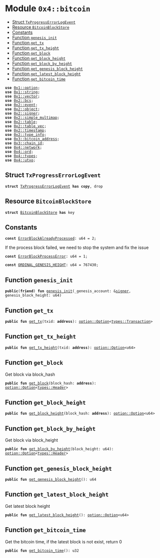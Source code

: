 
<a name="0x4_bitcoin"></a>

# Module `0x4::bitcoin`



-  [Struct `TxProgressErrorLogEvent`](#0x4_bitcoin_TxProgressErrorLogEvent)
-  [Resource `BitcoinBlockStore`](#0x4_bitcoin_BitcoinBlockStore)
-  [Constants](#@Constants_0)
-  [Function `genesis_init`](#0x4_bitcoin_genesis_init)
-  [Function `get_tx`](#0x4_bitcoin_get_tx)
-  [Function `get_tx_height`](#0x4_bitcoin_get_tx_height)
-  [Function `get_block`](#0x4_bitcoin_get_block)
-  [Function `get_block_height`](#0x4_bitcoin_get_block_height)
-  [Function `get_block_by_height`](#0x4_bitcoin_get_block_by_height)
-  [Function `get_genesis_block_height`](#0x4_bitcoin_get_genesis_block_height)
-  [Function `get_latest_block_height`](#0x4_bitcoin_get_latest_block_height)
-  [Function `get_bitcoin_time`](#0x4_bitcoin_get_bitcoin_time)


<pre><code><b>use</b> <a href="">0x1::option</a>;
<b>use</b> <a href="">0x1::string</a>;
<b>use</b> <a href="">0x1::vector</a>;
<b>use</b> <a href="">0x2::bcs</a>;
<b>use</b> <a href="">0x2::event</a>;
<b>use</b> <a href="">0x2::object</a>;
<b>use</b> <a href="">0x2::signer</a>;
<b>use</b> <a href="">0x2::simple_multimap</a>;
<b>use</b> <a href="">0x2::table</a>;
<b>use</b> <a href="">0x2::table_vec</a>;
<b>use</b> <a href="">0x2::timestamp</a>;
<b>use</b> <a href="">0x2::type_info</a>;
<b>use</b> <a href="">0x3::bitcoin_address</a>;
<b>use</b> <a href="">0x3::chain_id</a>;
<b>use</b> <a href="network.md#0x4_network">0x4::network</a>;
<b>use</b> <a href="ord.md#0x4_ord">0x4::ord</a>;
<b>use</b> <a href="types.md#0x4_types">0x4::types</a>;
<b>use</b> <a href="utxo.md#0x4_utxo">0x4::utxo</a>;
</code></pre>



<a name="0x4_bitcoin_TxProgressErrorLogEvent"></a>

## Struct `TxProgressErrorLogEvent`



<pre><code><b>struct</b> <a href="bitcoin.md#0x4_bitcoin_TxProgressErrorLogEvent">TxProgressErrorLogEvent</a> <b>has</b> <b>copy</b>, drop
</code></pre>



<a name="0x4_bitcoin_BitcoinBlockStore"></a>

## Resource `BitcoinBlockStore`



<pre><code><b>struct</b> <a href="bitcoin.md#0x4_bitcoin_BitcoinBlockStore">BitcoinBlockStore</a> <b>has</b> key
</code></pre>



<a name="@Constants_0"></a>

## Constants


<a name="0x4_bitcoin_ErrorBlockAlreadyProcessed"></a>



<pre><code><b>const</b> <a href="bitcoin.md#0x4_bitcoin_ErrorBlockAlreadyProcessed">ErrorBlockAlreadyProcessed</a>: u64 = 2;
</code></pre>



<a name="0x4_bitcoin_ErrorBlockProcessError"></a>

If the process block failed, we need to stop the system and fix the issue


<pre><code><b>const</b> <a href="bitcoin.md#0x4_bitcoin_ErrorBlockProcessError">ErrorBlockProcessError</a>: u64 = 1;
</code></pre>



<a name="0x4_bitcoin_ORDINAL_GENESIS_HEIGHT"></a>



<pre><code><b>const</b> <a href="bitcoin.md#0x4_bitcoin_ORDINAL_GENESIS_HEIGHT">ORDINAL_GENESIS_HEIGHT</a>: u64 = 767430;
</code></pre>



<a name="0x4_bitcoin_genesis_init"></a>

## Function `genesis_init`



<pre><code><b>public</b>(<b>friend</b>) <b>fun</b> <a href="bitcoin.md#0x4_bitcoin_genesis_init">genesis_init</a>(_genesis_account: &<a href="">signer</a>, genesis_block_height: u64)
</code></pre>



<a name="0x4_bitcoin_get_tx"></a>

## Function `get_tx`



<pre><code><b>public</b> <b>fun</b> <a href="bitcoin.md#0x4_bitcoin_get_tx">get_tx</a>(txid: <b>address</b>): <a href="_Option">option::Option</a>&lt;<a href="types.md#0x4_types_Transaction">types::Transaction</a>&gt;
</code></pre>



<a name="0x4_bitcoin_get_tx_height"></a>

## Function `get_tx_height`



<pre><code><b>public</b> <b>fun</b> <a href="bitcoin.md#0x4_bitcoin_get_tx_height">get_tx_height</a>(txid: <b>address</b>): <a href="_Option">option::Option</a>&lt;u64&gt;
</code></pre>



<a name="0x4_bitcoin_get_block"></a>

## Function `get_block`

Get block via block_hash


<pre><code><b>public</b> <b>fun</b> <a href="bitcoin.md#0x4_bitcoin_get_block">get_block</a>(block_hash: <b>address</b>): <a href="_Option">option::Option</a>&lt;<a href="types.md#0x4_types_Header">types::Header</a>&gt;
</code></pre>



<a name="0x4_bitcoin_get_block_height"></a>

## Function `get_block_height`



<pre><code><b>public</b> <b>fun</b> <a href="bitcoin.md#0x4_bitcoin_get_block_height">get_block_height</a>(block_hash: <b>address</b>): <a href="_Option">option::Option</a>&lt;u64&gt;
</code></pre>



<a name="0x4_bitcoin_get_block_by_height"></a>

## Function `get_block_by_height`

Get block via block_height


<pre><code><b>public</b> <b>fun</b> <a href="bitcoin.md#0x4_bitcoin_get_block_by_height">get_block_by_height</a>(block_height: u64): <a href="_Option">option::Option</a>&lt;<a href="types.md#0x4_types_Header">types::Header</a>&gt;
</code></pre>



<a name="0x4_bitcoin_get_genesis_block_height"></a>

## Function `get_genesis_block_height`



<pre><code><b>public</b> <b>fun</b> <a href="bitcoin.md#0x4_bitcoin_get_genesis_block_height">get_genesis_block_height</a>(): u64
</code></pre>



<a name="0x4_bitcoin_get_latest_block_height"></a>

## Function `get_latest_block_height`

Get latest block height


<pre><code><b>public</b> <b>fun</b> <a href="bitcoin.md#0x4_bitcoin_get_latest_block_height">get_latest_block_height</a>(): <a href="_Option">option::Option</a>&lt;u64&gt;
</code></pre>



<a name="0x4_bitcoin_get_bitcoin_time"></a>

## Function `get_bitcoin_time`

Get the bitcoin time, if the latest block is not exist, return 0


<pre><code><b>public</b> <b>fun</b> <a href="bitcoin.md#0x4_bitcoin_get_bitcoin_time">get_bitcoin_time</a>(): u32
</code></pre>
